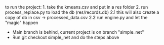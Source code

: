 to run the project:
    1. take the kmeans.csv and put in a res folder
    2. run process_replace.py to load the db (res/records.db)
        2.1 this will also create a copy of db in csv -> processed_data.csv
        2.2 run engine.py and let the "magic" happen

- Main branch is behind, current project is on branch "simple_net"
- Run git checkout simple_net and do the steps above
